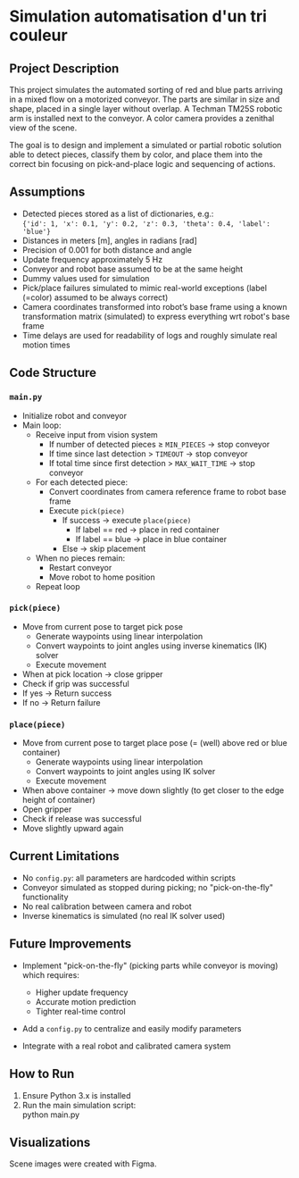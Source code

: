 # Simulation automatisation d'un tri couleur
## Project Description

This project simulates the automated sorting of red and blue parts arriving in a mixed flow on a motorized conveyor. The parts are similar in size and shape, placed in a single layer without overlap. A Techman TM25S robotic arm is installed next to the conveyor. A color camera provides a zenithal view of the scene.

The goal is to design and implement a simulated or partial robotic solution able to detect pieces, classify them by color, and place them into the correct bin focusing on pick-and-place logic and sequencing of actions.

## Assumptions

- Detected pieces stored as a list of dictionaries, e.g.:  
  `{'id': 1, 'x': 0.1, 'y': 0.2, 'z': 0.3, 'theta': 0.4, 'label': 'blue'}`  
- Distances in meters [m], angles in radians [rad]  
- Precision of 0.001 for both distance and angle  
- Update frequency approximately 5 Hz  
- Conveyor and robot base assumed to be at the same height  
- Dummy values used for simulation
- Pick/place failures simulated to mimic real-world exceptions (label (=color) assumed to be always correct)
- Camera coordinates transformed into robot’s base frame using a known transformation matrix (simulated) to express everything wrt robot's base frame
- Time delays are used for readability of logs and roughly simulate real motion times

## Code Structure

### `main.py`

- Initialize robot and conveyor  
- Main loop:  
  - Receive input from vision system  
    - If number of detected pieces ≥ `MIN_PIECES` → stop conveyor  
    - If time since last detection > `TIMEOUT` → stop conveyor  
    - If total time since first detection > `MAX_WAIT_TIME` → stop conveyor  
  - For each detected piece:  
    - Convert coordinates from camera reference frame to robot base frame  
    - Execute `pick(piece)`  
      - If success → execute `place(piece)`  
        - If label == red → place in red container  
        - If label == blue → place in blue container  
      - Else → skip placement  
  - When no pieces remain:  
    - Restart conveyor  
    - Move robot to home position  
  - Repeat loop  

### `pick(piece)`

- Move from current pose to target pick pose  
  - Generate waypoints using linear interpolation  
  - Convert waypoints to joint angles using inverse kinematics (IK) solver  
  - Execute movement  
- When at pick location → close gripper  
- Check if grip was successful  
 - If yes → Return success
 - If no → Return failure
 
### `place(piece)`

- Move from current pose to target place pose (= (well) above red or blue container)  
  - Generate waypoints using linear interpolation  
  - Convert waypoints to joint angles using IK solver  
  - Execute movement  
- When above container → move down slightly (to get closer to the edge height of container)
- Open gripper  
- Check if release was successful  
- Move slightly upward again

## Current Limitations

- No `config.py`: all parameters are hardcoded within scripts  
- Conveyor simulated as stopped during picking; no "pick-on-the-fly" functionality  
- No real calibration between camera and robot  
- Inverse kinematics is simulated (no real IK solver used)  

## Future Improvements

- Implement "pick-on-the-fly" (picking parts while conveyor is moving) which requires:  
  - Higher update frequency 
  - Accurate motion prediction  
  - Tighter real-time control  

- Add a `config.py` to centralize and easily modify parameters  
- Integrate with a real robot and calibrated camera system  

## How to Run

1. Ensure Python 3.x is installed  
2. Run the main simulation script:  
   python main.py

## Visualizations

Scene images were created with Figma.


